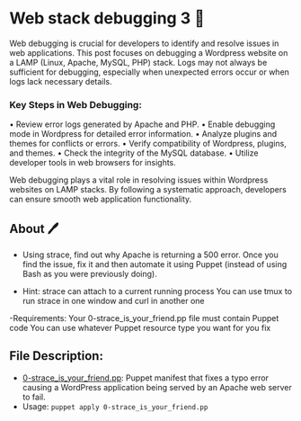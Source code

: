 # Web stack debugging 3 :page_with_curl:
Web debugging is crucial for developers to identify and resolve issues in web applications. This post focuses on debugging a Wordpress website on a LAMP (Linux, Apache, MySQL, PHP) stack.
Logs may not always be sufficient for debugging, especially when unexpected errors occur or when logs lack necessary details.

### Key Steps in Web Debugging:
•	Review error logs generated by Apache and PHP.
•	Enable debugging mode in Wordpress for detailed error information.
•	Analyze plugins and themes for conflicts or errors.
•	Verify compatibility of Wordpress, plugins, and themes.
•	Check the integrity of the MySQL database.
•	Utilize developer tools in web browsers for insights.

Web debugging plays a vital role in resolving issues within Wordpress websites on LAMP stacks. By following a systematic approach, developers can ensure smooth web application functionality.

## About :pen:
- Using strace, find out why Apache is returning a 500 error. Once you find the issue, fix it and then automate it using Puppet (instead of using Bash as you were previously doing).

- Hint:
strace can attach to a current running process
You can use tmux to run strace in one window and curl in another one

-Requirements:
Your 0-strace_is_your_friend.pp file must contain Puppet code
You can use whatever Puppet resource type you want for you fix

## File Description:
  * [0-strace_is_your_friend.pp](./0-strace_is_your_friend.pp): Puppet manifest
  that fixes a typo error causing a WordPress application being served by an Apache
  web server to fail.
  * Usage: `puppet apply 0-strace_is_your_friend.pp`
